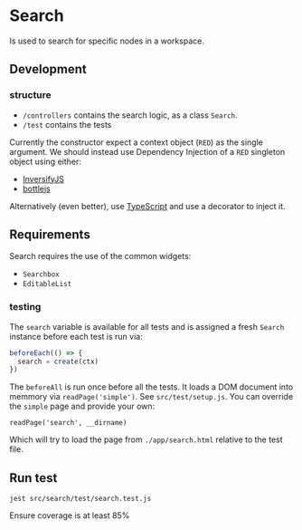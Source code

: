 # Search

Is used to search for specific nodes in a workspace.

## Development

### structure

- `/controllers` contains the search logic, as a class `Search`.
- `/test` contains the tests

Currently the constructor expect a context object (`RED`) as the single argument.
We should instead use Dependency Injection of a `RED` singleton object using either:

- [InversifyJS](https://github.com/inversify/InversifyJS)
- [bottlejs](https://github.com/young-steveo/bottlejs)

Alternatively (even better), use [TypeScript](typescriptlang.org) and use a decorator to inject it.

## Requirements

Search requires the use of the common widgets:

- `Searchbox`
- `EditableList`

### testing

The `search` variable is available for all tests and is assigned a fresh `Search` instance before each test is run via:

```js
beforeEach(() => {
  search = create(ctx)
})
```

The `beforeAll` is run once before all the tests. It loads a DOM document into memmory via `readPage('simple')`. See `src/test/setup.js`.
You can override the `simple` page and provide your own:

`readPage('search', __dirname)`

Which will try to load the page from `./app/search.html` relative to the test file.

## Run test

`jest src/search/test/search.test.js`

Ensure coverage is at least 85%
